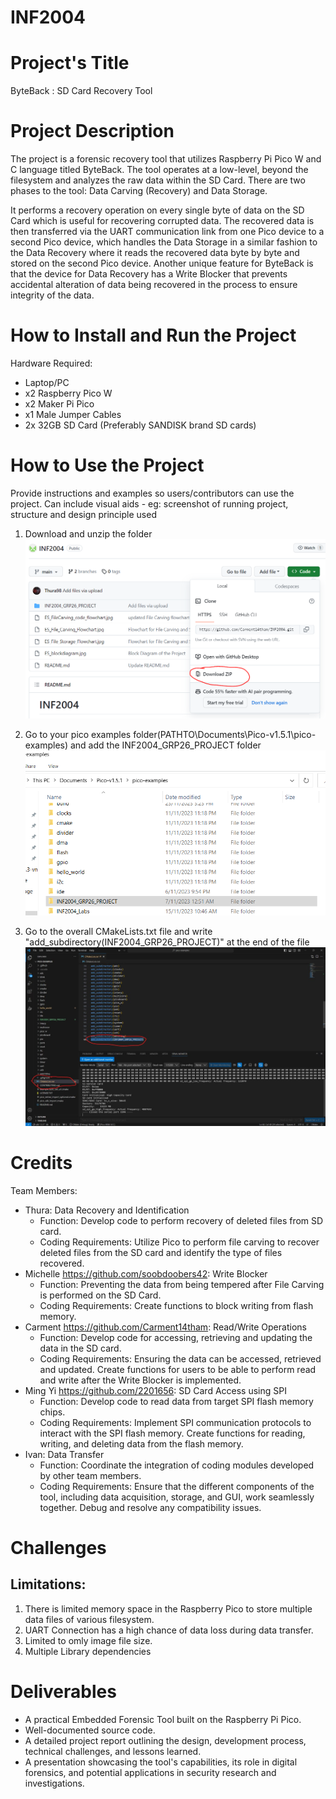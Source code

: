 # INF2004

# Project's Title
ByteBack : SD Card Recovery Tool

# Project Description
The project is a forensic recovery tool that utilizes Raspberry Pi Pico W and C language titled ByteBack. The tool operates at a low-level, beyond the filesystem and analyzes the raw data within the SD Card. There are two phases to the tool: Data Carving (Recovery) and Data Storage.

It performs a recovery operation on every single byte of data on the SD Card which is useful for recovering corrupted data. The recovered data is then transferred via the UART communication link from one Pico device to a second Pico device, which handles the Data Storage in a similar fashion to the Data Recovery where it reads the recovered data byte by byte and stored on the second Pico device. Another unique feature for ByteBack is that the device for Data Recovery has a Write Blocker that prevents accidental alteration of data being recovered in the process to ensure integrity of the data.

# How to Install and Run the Project
Hardware Required:
- Laptop/PC
- x2 Raspberry Pico W
- x2 Maker Pi Pico
- x1 Male Jumper Cables
- 2x 32GB SD Card (Preferably SANDISK brand SD cards)

# How to Use the Project
Provide instructions and examples so users/contributors can use the project.
Can include visual aids - eg: screenshot of running project, structure and design principle used

1. Download and unzip the folder
![alt text](https://github.com/Carment14tham/INF2004/blob/main/img/Capture2.PNG)

2. Go to your pico examples folder(PATHTO\Documents\Pico-v1.5.1\pico-examples) and add the INF2004_GRP26_PROJECT folder
![alt text](https://github.com/Carment14tham/INF2004/blob/main/img/Capture.PNG)

3. Go to the overall CMakeLists.txt file and write "add_subdirectory(INF2004_GRP26_PROJECT)"  at the end of the file
![alt text](https://github.com/Carment14tham/INF2004/blob/main/img/Capture3.jpg)

# Credits
Team Members:
- Thura: Data Recovery and Identification
    - Function: Develop code to perform recovery of deleted files from SD card.
    - Coding Requirements: Utilize Pico to perform file carving to recover deleted files from the SD card and identify the type of files recovered.
- Michelle https://github.com/soobdoobers42: Write Blocker
    - Function: Preventing the data from being tempered after File Carving is performed on the SD Card.
    - Coding Requirements: Create functions to block writing from flash memory.
- Carment https://github.com/Carment14tham: Read/Write Operations
    - Function: Develop code for accessing, retrieving and updating the data in the SD card.
    - Coding Requirements: Ensuring the data can be accessed, retrieved and updated. Create functions for users to be able to perform read and write after the Write Blocker is implemented.
- Ming Yi https://github.com/2201656: SD Card Access using SPI
    - Function: Develop code to read data from target SPI flash memory chips.
    - Coding Requirements: Implement SPI communication protocols to interact with the SPI flash memory. Create functions for reading, writing, and deleting data from the flash memory.
- Ivan: Data Transfer
    - Function: Coordinate the integration of coding modules developed by other team members.
    - Coding Requirements: Ensure that the different components of the tool, including data acquisition, storage, and GUI, work seamlessly together. Debug and resolve any compatibility issues.
 
# Challenges
## Limitations:
1. There is limited memory space in the Raspberry Pico to store multiple data files of various filesystem.
2. UART Connection has a high chance of data loss during data transfer.
3. Limited to omly image file size.
4. Multiple Library dependencies

# Deliverables
- A practical Embedded Forensic Tool built on the Raspberry Pi Pico.
- Well-documented source code.
- A detailed project report outlining the design, development process, technical challenges, and lessons learned.
- A presentation showcasing the tool's capabilities, its role in digital forensics, and potential applications in security research and investigations.

